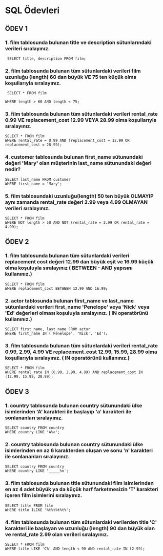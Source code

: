 # SQL Ödevleri

## ÖDEV 1

### 1. film  tablosunda bulunan  title  ve  description  sütunlarındaki verileri sıralayınız.

```
 SELECT title, description FROM film;
 ```

### 2. film  tablosunda bulunan tüm sütunlardaki verileri film uzunluğu (length) 60 dan büyük  VE  75 ten küçük olma koşullarıyla sıralayınız.

```
 SELECT * FROM film

WHERE length > 60 AND length < 75; 
 ```

### 3. film  tablosunda bulunan tüm sütunlardaki verileri rental_rate 0.99  **VE**  replacement_cost 12.99  **VEYA**  28.99 olma koşullarıyla sıralayınız.
```
SELECT * FROM film
WHERE rental_rate = 0.99 AND (replacement_cost = 12.99 OR replacement_cost = 28.99);
```
### 4. customer  tablosunda bulunan first_name sütunundaki değeri 'Mary' olan müşterinin last_name sütunundaki değeri nedir?

```
SELECT last_name FROM customer
WHERE first_name = 'Mary';
````

### 5. film  tablosundaki uzunluğu(length) 50 ten büyük OLMAYIP aynı zamanda rental_rate değeri 2.99 veya 4.99 OLMAYAN verileri sıralayınız.

```
SELECT * FROM film
WHERE NOT length > 50 AND NOT (rental_rate = 2.99 OR rental_rate = 4.99);
```

## ÖDEV 2

### 1. film tablosunda bulunan tüm sütunlardaki verileri replacement cost değeri 12.99 dan büyük eşit ve 16.99 küçük olma koşuluyla sıralayınız ( BETWEEN - AND yapısını kullanınız.)

```
SELECT * FROM film
WHERE replacement_cost BETWEEN 12.99 AND 16.99;
```

### 2. actor  tablosunda bulunan first_name ve last_name sütunlardaki verileri first_name 'Penelope' veya 'Nick' veya 'Ed' değerleri olması koşuluyla sıralayınız. ( IN operatörünü kullanınız.)

```
SELECT first_name, last_name FROM actor
WHERE first_name IN ('Penelope', 'Nick', 'Ed');
```

### 3. film  tablosunda bulunan tüm sütunlardaki verileri rental_rate 0.99, 2.99, 4.99  VE  replacement_cost 12.99, 15.99, 28.99 olma koşullarıyla sıralayınız. ( IN operatörünü kullanınız.)

```
SELECT * FROM film
WHERE rental_rate IN (0.99, 2.99, 4.99) AND replacement_cost IN (12.99, 15.99, 28.99);
```

## ÖDEV 3

### 1. country tablosunda bulunan country sütunundaki ülke isimlerinden 'A' karakteri ile başlayıp 'a' karakteri ile sonlananları sıralayınız.

```
SELECT country FROM country
WHERE country LIKE 'A%a';
```

### 2. country  tablosunda bulunan country sütunundaki ülke isimlerinden en az 6 karakterden oluşan ve sonu 'n' karakteri ile sonlananları sıralayınız.

```
SELECT country FROM country
WHERE country LIKE '_____%n';
```

### 3. film  tablosunda bulunan title sütunundaki film isimlerinden en az 4 adet büyük ya da küçük harf farketmesizin 'T' karakteri içeren film isimlerini sıralayınız.

```
SELECT title FROM film
WHERE title ILIKE '%t%t%t%t%';
```

### 4. film  tablosunda bulunan tüm sütunlardaki verilerden title 'C' karakteri ile başlayan ve uzunluğu (length) 90 dan büyük olan ve rental_rate 2.99 olan verileri sıralayınız.

```
SELECT * FROM film
WHERE title LIKE 'C%' AND length < 90 AND rental_rate IN (2.99);
```
